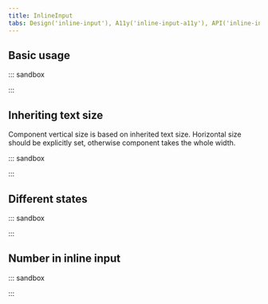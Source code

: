 ```yaml
---
title: InlineInput
tabs: Design('inline-input'), A11y('inline-input-a11y'), API('inline-input-api'), Example('inline-input-example'), Changelog('inline-input-changelog')
---
```


## Basic usage

::: sandbox

<script lang="tsx">
import React from 'react';
import InlineInput from '@semcore/ui/inline-input';

const Example = () => {
  return (
    <InlineInput
      onBlurBehavior='cancel'
      onCancel={console.log}
      onChange={console.log}
      onConfirm={console.log}
    >
      <InlineInput.Addon htmlFor='basic-example' tag='label'>
        user name:
      </InlineInput.Addon>
      <InlineInput.Value id='basic-example' defaultValue='Hello world' />
      <InlineInput.ConfirmControl />
      <InlineInput.CancelControl />
    </InlineInput>
  );
};

const Demo = Example;
</script>

:::

## Inheriting text size

Component vertical size is based on inherited text size. Horizontal size should be explicitly set, otherwise component takes the whole width.

::: sandbox

<script lang="tsx">
import React from 'react';
import InlineInput from '@semcore/ui/inline-input';
import InlineEdit from '@semcore/ui/inline-edit';
import EditM from '@semcore/ui/icon/Edit/m';
import { Text } from '@semcore/ui/typography';

const Example = () => {
  const [title, setTitle] = React.useState('Lorem ipsum');
  const [editingTitle, setEditingTitle] = React.useState(false);
  const [savingTitle, setSavingTitle] = React.useState(false);
  const stopEditing = () => setEditingTitle(false);
  const handleTitle = (title) => {
    setSavingTitle(true);
    /** Here we doing some network activities */
    setTimeout(() => {
      setTitle(title);
      setSavingTitle(false);
      setEditingTitle(false);
    }, 3000);
  };

  return (
    <>
      <Text tag='h1'>
        <InlineEdit editable={editingTitle} onEditableChange={setEditingTitle}>
          <InlineEdit.View pr={5}>
            {title} <EditM />
          </InlineEdit.View>
          <InlineEdit.Edit>
            <InlineInput onConfirm={handleTitle} onCancel={stopEditing} loading={savingTitle}>
              <InlineInput.Value autoFocus defaultValue={title} />
              <InlineInput.ConfirmControl />
              <InlineInput.CancelControl />
            </InlineInput>
          </InlineEdit.Edit>
        </InlineEdit>
      </Text>
      dolor sit amet, consectetur adipiscing elit, sed do eiusmod tempor incididunt ut labore et
      dolore magna aliqua. Ut enim ad minim veniam, quis nostrud exercitation ullamco laboris nisi
      ut aliquip ex ea commodo consequat. Duis aute irure dolor in reprehenderit in voluptate velit
      esse cillum dolore eu fugiat nulla pariatur. Excepteur sint occaecat cupidatat non proident,
      sunt in culpa qui officia deserunt mollit anim id est laborum.
    </>
  );
};

const Demo = Example;
</script>

:::

## Different states

::: sandbox

<script lang="tsx">
import React from 'react';
import InlineInput from '@semcore/ui/inline-input';

const Example = () => {
  return (
    <div>
      <InlineInput state='valid'>
        <InlineInput.Value />
        <InlineInput.ConfirmControl />
        <InlineInput.CancelControl />
      </InlineInput>
      <br />
      <br />
      <InlineInput state='invalid'>
        <InlineInput.Value />
        <InlineInput.ConfirmControl />
        <InlineInput.CancelControl />
      </InlineInput>
      <br />
      <br />
      <InlineInput disabled>
        <InlineInput.Value />
        <InlineInput.ConfirmControl />
        <InlineInput.CancelControl />
      </InlineInput>
      <br />
      <br />
      <InlineInput loading>
        <InlineInput.Value />
        <InlineInput.ConfirmControl />
        <InlineInput.CancelControl />
      </InlineInput>
    </div>
  );
};

const Demo = Example;
</script>

:::

## Number in inline input

::: sandbox

<script lang="tsx">
import React from 'react';
import InlineInput from '@semcore/ui/inline-input';

const Example = () => {
  return (
    <div>
        <InlineInput>
            <InlineInput.Addon htmlFor='number-example' tag='label'>
                Some score:
            </InlineInput.Addon>
            <InlineInput.NumberValue id="number-example" defaultValue={100}/>
            <InlineInput.NumberControls />
            <InlineInput.ConfirmControl />
        </InlineInput>
    </div>
  );
};

const Demo = Example;
</script>

:::
